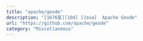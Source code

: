 ```yaml
---
title: "apache/geode"
description: "[1676星][10d] [Java]  Apache Geode"
url: "https://github.com/apache/geode"
category: "Miscellaneous"
---
```

